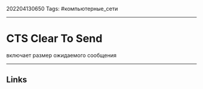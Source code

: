 202204130650
Tags: #компьютерные_сети

---

# CTS Clear To Send
включает размер ожидаемого сообщения

---
## Links